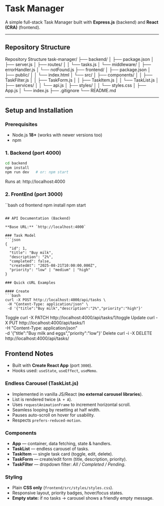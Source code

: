 # Task Manager

A simple full-stack Task Manager built with **Express.js** (backend) and **React (CRA)** (frontend).

---

## Repository Structure


Repository Structure
task-manager/
├── backend/
│ ├── package.json
│ ├── server.js
│ ├── routes/
│ │ └── tasks.js
│ └── middleware/
│ ├── errorHandler.js
│ └── notFound.js
├── frontend/
│ ├── package.json
│ ├── public/
│ │ └── index.html
│ └── src/
│ ├── components/
│ │ ├── TaskFilter.js
│ │ ├── TaskForm.js
│ │ ├── TaskItem.js
│ │ └── TaskList.js
│ ├── services/
│ │ └── api.js
│ ├── styles/
│ │ └── styles.css
│ ├── App.js
│ └── index.js
├── .gitignore
└── README.md


---

## Setup and Installation

### Prerequisites
- Node.js **18+** (works with newer versions too)
- npm

### 1. Backend (port **4000**)
```bash
cd backend
npm install
npm run dev   # or: npm start
```

Runs at: http://localhost:4000

### 2. FrontEnd (port **3000**)
``bash
cd frontend
npm install
npm start

```

## API Documentation (Backend)

**Base URL:** `http://localhost:4000`

### Task Model
```json
{
  "id": 1,
  "title": "Buy milk",
  "description": "2%",
  "completed": false,
  "createdAt": "2025-08-21T10:00:00.000Z",
  "priority": "low" | "medium" | "high"
}

### Quick cURL Examples

#### Create
```bash
curl -X POST http://localhost:4000/api/tasks \
 -H "Content-Type: application/json" \
 -d '{"title":"Buy milk","description":"2%","priority":"high"}'
```

Toggle
curl -X PATCH http://localhost:4000/api/tasks/1/toggle
Update
curl -X PUT http://localhost:4000/api/tasks/1 \
 -H "Content-Type: application/json" \
 -d '{"title":"Buy milk and eggs","priority":"low"}'
Delete
curl -i -X DELETE http://localhost:4000/api/tasks/


## Frontend Notes

- Built with **Create React App** (port `3000`).
- Hooks used: `useState`, `useEffect`, `useMemo`.

### Endless Carousel (TaskList.js)
- Implemented in vanilla JS/React (**no external carousel libraries**).
- List is rendered twice (`A + A`).
- Uses `requestAnimationFrame` to increment horizontal scroll.
- Seamless looping by resetting at half width.
- Pauses auto-scroll on hover for usability.
- Respects `prefers-reduced-motion`.

### Components
- **App** — container, data fetching, state & handlers.  
- **TaskList** — endless carousel of tasks.  
- **TaskItem** — single task card (toggle, edit, delete).  
- **TaskForm** — create/edit form (title, description, priority).  
- **TaskFilter** — dropdown filter: *All / Completed / Pending*.  

### Styling
- Plain **CSS only** (`frontend/src/styles/styles.css`).  
- Responsive layout, priority badges, hover/focus states.  
- **Empty state:** if no tasks → carousel shows a friendly empty message.  



